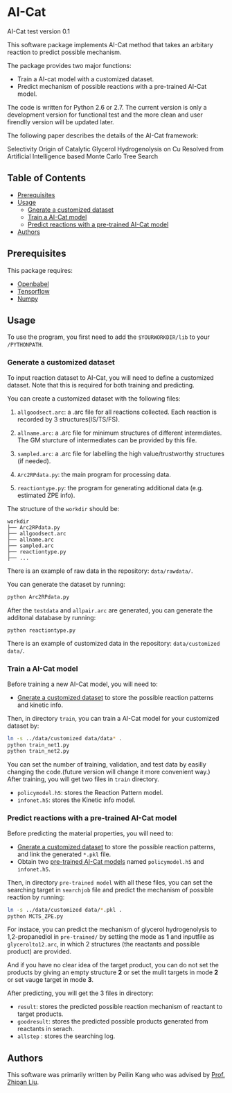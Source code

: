 # AI-Cat
AI-Cat test version 0.1

This software package implements AI-Cat method that takes an arbitary reaction to predict possible mechanism.

The package provides two major functions:

- Train a AI-cat model with a customized dataset.
- Predict mechanism of possible reactions with a pre-trained AI-Cat model.

The code is written for Python 2.6 or 2.7. The current version is only a development version for functional test and the more clean and user firendlly version will be updated later.

The following paper describes the details of the AI-Cat framework:

Selectivity Origin of Catalytic Glycerol Hydrogenolysis on Cu Resolved from Artificial Intelligence based Monte Carlo Tree Search

## Table of Contents

- [Prerequisites](#prerequisites)
- [Usage](#usage)
  - [Gnerate a customized dataset](#generate-a-customized-dataset)
  - [Train a AI-Cat model](#train-a-ai-cat-model)
  - [Predict reactions with a pre-trained AI-Cat model](#predict-reactions-with-a-pre-trained-ai-cat-model)
- [Authors](#authors)

## Prerequisites

This package requires:
- [Openbabel](https://openbabel.org/wiki/Main_Page)
- [Tensorflow](https://www.tensorflow.org/install)
- [Numpy](https://numpy.org/)

## Usage

To use the program, you first need to add the ```$YOURWORKDIR/lib``` to your ```/PYTHONPATH```.

### Generate a customized dataset 

To input reaction dataset to AI-Cat, you will need to define a customized dataset. Note that this is required for both training and predicting. 


You can create a customized dataset with the following files:

1. `allgoodsect.arc`: a .arc file for all reactions collected. Each reaction is recorded by 3 structures(IS/TS/FS).

2. `allname.arc`: a .arc file for minimum structures of different intermdiates. The GM sturcture of intermediates can be provided by this file.

3. `sampled.arc`: a .arc file for labelling the high value/trustworthy structures (if needed). 

4. `Arc2RPdata.py`: the main program for processing data.

5. `reactiontype.py`: the program for generating additional data (e.g. estimated ZPE info).

The structure of the `workdir` should be:

```
workdir
├── Arc2RPdata.py
├── allgoodsect.arc
├── allname.arc
├── sampled.arc
├── reactiontype.py
├── ...
```
There is an example of raw data in the repository: `data/rawdata/`.

You can generate the dataset by running:
```bash
python Arc2RPdata.py
```

After the `testdata` and `allpair.arc` are generated, you can generate the additonal database by running:
```bash
python reactiontype.py
```

There is an example of customized data in the repository: `data/customized data/`. 


### Train a AI-Cat model

Before training a new AI-Cat model, you will need to:

- [Gnerate a customized dataset](#generate-a-customized-dataset) to store the possible reaction patterns and kinetic info.

Then, in directory `train`, you can train a AI-Cat model for your customized dataset by:

```bash
ln -s ../data/customized data/data* .
python train_net1.py
python train_net2.py
```

You can set the number of training, validation, and test data by easilly changing the code.(future version will change it more convenient way.)
After training, you will get two files in `train` directory.

- `policymodel.h5`: stores the Reaction Pattern model.
- `infonet.h5`: stores the Kinetic info model.

### Predict reactions with a pre-trained AI-Cat model

Before predicting the material properties, you will need to:

- [Gnerate a customized dataset](#generate-a-customized-dataset) to store the possible reaction patterns, and link the generated `*.pkl` file.
- Obtain two [pre-trained AI-Cat models](pre-trained-model) named `policymodel.h5` and `infonet.h5`.

Then, in directory `pre-trained model` with all these files, you can set the searching target in `searchjob` file and predict the mechanism of possible reaction by running:

```bash
ln -s ../data/customized data/*.pkl .
python MCTS_ZPE.py
```

For instace, you can predict the mechanism of glycerol hydrogenolysis to 1,2-propanediol in `pre-trained/` by setting the mode as **1** and inputfile as `glycerolto12.arc`, in which 2 structures (the reactants and possible product) are provided.

And if you have no clear idea of the target product, you can do not set the products by giving an empty structure **2** or set the mulit targets in mode **2** or set vauge target in mode **3**.

After predicting, you will get the 3 files in directory:

- `result`: stores the predicted possible reaction mechanism of reactant to target products.
- `goodresult`: stores the predicted possible products generated from reactants in serach.
- `allstep` : stores the searching log.

## Authors

This software was primarily written by Peilin Kang who was advised by [Prof. Zhipan Liu](https://zpliu.fudan.edu.cn/). 

